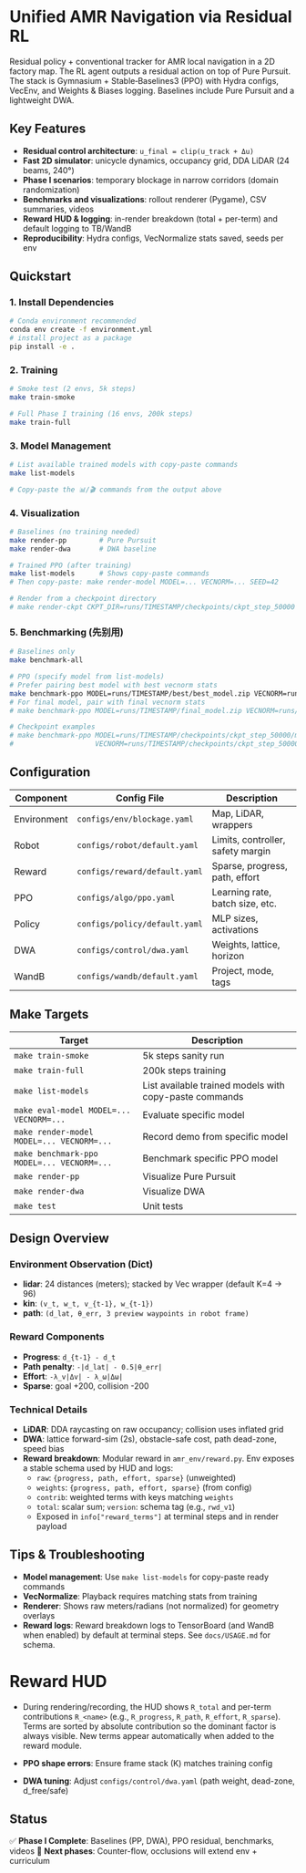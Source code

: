 # Unified AMR Navigation via Residual RL

Residual policy + conventional tracker for AMR local navigation in a 2D factory map. The RL agent outputs a residual action on top of Pure Pursuit. The stack is Gymnasium + Stable‑Baselines3 (PPO) with Hydra configs, VecEnv, and Weights & Biases logging. Baselines include Pure Pursuit and a lightweight DWA.

## Key Features
- **Residual control architecture**: `u_final = clip(u_track + Δu)`
- **Fast 2D simulator**: unicycle dynamics, occupancy grid, DDA LiDAR (24 beams, 240°)
- **Phase I scenarios**: temporary blockage in narrow corridors (domain randomization)
- **Benchmarks and visualizations**: rollout renderer (Pygame), CSV summaries, videos
- **Reward HUD & logging**: in-render breakdown (total + per-term) and default logging to TB/WandB
- **Reproducibility**: Hydra configs, VecNormalize stats saved, seeds per env

## Quickstart

### 1. Install Dependencies
```bash
# Conda environment recommended
conda env create -f environment.yml
# install project as a package
pip install -e .
```


### 2. Training
```bash
# Smoke test (2 envs, 5k steps)
make train-smoke

# Full Phase I training (16 envs, 200k steps)
make train-full
```

### 3. Model Management
```bash
# List available trained models with copy-paste commands
make list-models

# Copy-paste the 📊/🎬 commands from the output above
```

### 4. Visualization
```bash
# Baselines (no training needed)
make render-pp        # Pure Pursuit
make render-dwa       # DWA baseline

# Trained PPO (after training)
make list-models      # Shows copy-paste commands
# Then copy-paste: make render-model MODEL=... VECNORM=... SEED=42

# Render from a checkpoint directory
# make render-ckpt CKPT_DIR=runs/TIMESTAMP/checkpoints/ckpt_step_50000 SEED=42
```

### 5. Benchmarking (先别用)
```bash
# Baselines only
make benchmark-all

# PPO (specify model from list-models)
# Prefer pairing best model with best vecnorm stats
make benchmark-ppo MODEL=runs/TIMESTAMP/best/best_model.zip VECNORM=runs/TIMESTAMP/best/vecnorm_best.pkl
# For final model, pair with final vecnorm stats
# make benchmark-ppo MODEL=runs/TIMESTAMP/final_model.zip VECNORM=runs/TIMESTAMP/vecnorm.pkl

# Checkpoint examples
# make benchmark-ppo MODEL=runs/TIMESTAMP/checkpoints/ckpt_step_50000/model.zip \
#                    VECNORM=runs/TIMESTAMP/checkpoints/ckpt_step_50000/vecnorm.pkl
```

## Configuration

| Component | Config File | Description |
|-----------|-------------|-------------|
| Environment | `configs/env/blockage.yaml` | Map, LiDAR, wrappers |
| Robot | `configs/robot/default.yaml` | Limits, controller, safety margin |
| Reward | `configs/reward/default.yaml` | Sparse, progress, path, effort |
| PPO | `configs/algo/ppo.yaml` | Learning rate, batch size, etc. |
| Policy | `configs/policy/default.yaml` | MLP sizes, activations |
| DWA | `configs/control/dwa.yaml` | Weights, lattice, horizon |
| WandB | `configs/wandb/default.yaml` | Project, mode, tags |

## Make Targets

| Target | Description |
|--------|-------------|
| `make train-smoke` | 5k steps sanity run |
| `make train-full` | 200k steps training |
| `make list-models` | List available trained models with copy-paste commands |
| `make eval-model MODEL=... VECNORM=...` | Evaluate specific model |
| `make render-model MODEL=... VECNORM=...` | Record demo from specific model |
| `make benchmark-ppo MODEL=... VECNORM=...` | Benchmark specific PPO model |
| `make render-pp` | Visualize Pure Pursuit |
| `make render-dwa` | Visualize DWA |
| `make test` | Unit tests |

## Design Overview

### Environment Observation (Dict)
- **lidar**: 24 distances (meters); stacked by Vec wrapper (default K=4 → 96)
- **kin**: `(v_t, w_t, v_{t-1}, w_{t-1})`
- **path**: `(d_lat, θ_err, 3 preview waypoints in robot frame)`

### Reward Components
- **Progress**: `d_{t-1} - d_t`
- **Path penalty**: `-|d_lat| - 0.5|θ_err|`
- **Effort**: `-λ_v|Δv| - λ_ω|Δω|`
- **Sparse**: goal +200, collision -200

### Technical Details
- **LiDAR**: DDA raycasting on raw occupancy; collision uses inflated grid
- **DWA**: lattice forward-sim (2s), obstacle-safe cost, path dead-zone, speed bias
- **Reward breakdown**: Modular reward in `amr_env/reward.py`. Env exposes a stable schema used by HUD and logs:
  - `raw`: `{progress, path, effort, sparse}` (unweighted)
  - `weights`: `{progress, path, effort, sparse}` (from config)
  - `contrib`: weighted terms with keys matching `weights`
  - `total`: scalar sum; `version`: schema tag (e.g., `rwd_v1`)
  - Exposed in `info["reward_terms"]` at terminal steps and in render payload

## Tips & Troubleshooting

- **Model management**: Use `make list-models` for copy-paste ready commands
- **VecNormalize**: Playback requires matching stats from training
- **Renderer**: Shows raw meters/radians (not normalized) for geometry overlays
- **Reward logs**: Reward breakdown logs to TensorBoard (and WandB when enabled) by default at terminal steps. See `docs/USAGE.md` for schema.
# Reward HUD
- During rendering/recording, the HUD shows `R_total` and per-term contributions `R_<name>` (e.g., `R_progress`, `R_path`, `R_effort`, `R_sparse`). Terms are sorted by absolute contribution so the dominant factor is always visible. New terms appear automatically when added to the reward module.

- **PPO shape errors**: Ensure frame stack (K) matches training config
- **DWA tuning**: Adjust `configs/control/dwa.yaml` (path weight, dead-zone, d_free/safe)

## Status

✅ **Phase I Complete**: Baselines (PP, DWA), PPO residual, benchmarks, videos
🚧 **Next phases**: Counter-flow, occlusions will extend env + curriculum
